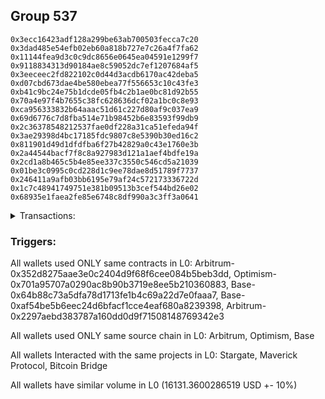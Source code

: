 ## Group 537

```0x90e3aac35f1999d0e9489ee822d728e0d1c75fc4
0x3ecc16423adf128a299be63ab700503fecca7c20
0x3dad485e54efb02eb60a818b727e7c26a4f7fa62
0x11144fea9d3c0c9dc8656e0645ea04591e1299f7
0x9118834313d90184ae8c59052dc7ef1207684af5
0x3eeceec2fd822102c0d44d3acdb6170ac42deba5
0xd07cbd673dae4be580ebea77f556653c10c43fe3
0xb41c9bc24e75b1dcde05fb4c2b1ae0bc81d92b55
0x70a4e97f4b7655c38fc628636dcf02a1bc0c8e93
0xca956333832b64aaac51d61c227d80af9c037ea9
0x69d6776c7d8fba514e71b98452b6e83593f99db9
0x2c36378548212537fae0df228a31ca51efeda94f
0x3ae29398d4bc17185fdc9807c8e5390b30ed16c2
0x811901d49d1dfdfba6f27b42829a0c43e1760e3b
0x2a44544bacf7f8c8a927983d121a1aef4bdfe19a
0x2cd1a8b465c5b4e85ee337c3550c546cd5a21039
0x01be3c0995c0cd228d1c9ee78dae8d51789f7737
0x246411a9afb03bb6195e79af24c572173336722d
0x1c7c48941749751e381b09513b3cef544bd26e02
0x68935e1faea2fe85e6748c8df990a3c3ff3a0641
```
<details>
<summary>Transactions:</summary>

Hashes: 

Wallet: 0x90e3aac35f1999d0e9489ee822d728e0d1c75fc4

       Hash: 0xefc65fb68f16b3940624c9c532a87900042fe8b9c2b86ff14058a2db94a981aa
         - source chain: Arbitrum
         - destination chain: Optimism
         - project: Stargate
         - contract: 0x352d8275aae3e0c2404d9f68f6cee084b5beb3dd
         - value USD: 2752.135793895
       Hash: 0xda3f686e8de1b91fdaa8303389d298fd484f0522711c3aa88dacfc6cf1f68acc
         - source chain: Arbitrum
         - destination chain: Optimism
         - project: Stargate
         - contract: 0x352d8275aae3e0c2404d9f68f6cee084b5beb3dd
         - value USD: 3.738017583
       Hash: 0x03d2cb69f9aabff8cd6c7f1c9e18ee06e186df2ccbddb4a7ec6bac9f397774b4
         - source chain: Optimism
         - destination chain: Arbitrum
         - project: Stargate
         - contract: 0x701a95707a0290ac8b90b3719e8ee5b210360883
         - value USD: 2750.484512754
       Hash: 0x19e1c3f6420fa142f1ff5be5508ba30009617c81f9f1c2c1ea18b086180bc5a5
         - source chain: Base
         - destination chain: zkSync Era Mainnet
         - project: Maverick Protocol
         - contract: 0x64b88c73a5dfa78d1713fe1b4c69a22d7e0faaa7
       Hash: 0xbf5ee97055dc4784deba99b6a5f6aae0f31a99adb5fcbb427bed72d89a6b3f54
         - source chain: Base
         - destination chain: Linea
         - project: Stargate
         - contract: 0xaf54be5b6eec24d6bfacf1cce4eaf680a8239398
         - value USD: 3.528465132
       Hash: 0x121d36d51ab222e5e443a24a364faecbdde94100c130052c516d7f79b1e00522
         - source chain: Arbitrum
         - destination chain: Base
         - project: Stargate
         - contract: 0x352d8275aae3e0c2404d9f68f6cee084b5beb3dd
         - value USD: 3351.328744532
       Hash: 0x3cad963b598acd06942bc05e4d0fcccfd86520aca3e2a228b00ac9e3a1571c99
         - source chain: Arbitrum
         - destination chain: Avalanche
         - project: Bitcoin Bridge
         - contract: 0x2297aebd383787a160dd0d9f71508148769342e3
         - value USD: 0.1995878289
       Hash: 0x3286ebf1931f5f458c64806e964078d844be5dd3e08ebe511364453c9b316889
         - source chain: Base
         - destination chain: Arbitrum
         - project: Stargate
         - contract: 0xaf54be5b6eec24d6bfacf1cce4eaf680a8239398
         - value USD: 3367.751632239
       Hash: 0x7051eb7bf3628f141e7d13907c0e66a5213693c48e679296d03062a13be3a245
         - source chain: Arbitrum
         - destination chain: Base
         - project: Stargate
         - contract: 0x352d8275aae3e0c2404d9f68f6cee084b5beb3dd
         - value USD: 1953.62919228
       Hash: 0xbe8ece58e8ddce2b58ae64b0fe3988c2fdf1e947ba52de79cbb61328cb55c712
         - source chain: Base
         - destination chain: Arbitrum
         - project: Stargate
         - contract: 0xaf54be5b6eec24d6bfacf1cce4eaf680a8239398
         - value USD: 1948.564082408
Wallet: 0x3ecc16423adf128a299be63ab700503fecca7c20

       Hash:0x222e795c451c8086bf4386002b967d699267923d88081a437c53ed48eb784b80
         - source chain: Arbitrum
         - destination chain: Optimism
         - project: Stargate
         - contract: 0x352d8275aae3e0c2404d9f68f6cee084b5beb3dd
         - value USD: 2757.814138953
       Hash:0xffd05fcbc254726d7799f05cb6deeb9cf413fb2706d42bdd9f1b2c8348a3be78
         - source chain: Arbitrum
         - destination chain: Optimism
         - project: Stargate
         - contract: 0x352d8275aae3e0c2404d9f68f6cee084b5beb3dd
         - value USD: 3.738012757
       Hash:0x741db8bdaace9ff8e222731ee15c4f808b1fc02c4ac01b1d018091ea316d8a46
         - source chain: Optimism
         - destination chain: Arbitrum
         - project: Stargate
         - contract: 0x701a95707a0290ac8b90b3719e8ee5b210360883
         - value USD: 2756.159451242
       Hash:0xedfe887f607a21bf5b9192cab441eeff9e9b846309cefcc652c0598da91885f1
         - source chain: Base
         - destination chain: zkSync Era Mainnet
         - project: Maverick Protocol
         - contract: 0x64b88c73a5dfa78d1713fe1b4c69a22d7e0faaa7
       Hash:0xe3ad508c34f9a0b5816dea0f0ce177facd2528797ff110f12be55a4f60a41a1d
         - source chain: Base
         - destination chain: Linea
         - project: Stargate
         - contract: 0xaf54be5b6eec24d6bfacf1cce4eaf680a8239398
         - value USD: 3.528465132
       Hash:0xb23b7426a445e52c81f48a73d539f32f90f81f1678438f734d34bcf88a67017a
         - source chain: Arbitrum
         - destination chain: Base
         - project: Stargate
         - contract: 0x352d8275aae3e0c2404d9f68f6cee084b5beb3dd
         - value USD: 3274.755964234
       Hash:0x8e9ae97fa7504bb1b895024572b933a066852b8309abafd6b16fc72cef819e3f
         - source chain: Arbitrum
         - destination chain: Avalanche
         - project: Bitcoin Bridge
         - contract: 0x2297aebd383787a160dd0d9f71508148769342e3
         - value USD: 0.1995878289
       Hash:0x11c57576f5b836de6862d2c927993c64e1b41e00d6d384c2a230a929a3e6341e
         - source chain: Base
         - destination chain: Arbitrum
         - project: Stargate
         - contract: 0xaf54be5b6eec24d6bfacf1cce4eaf680a8239398
         - value USD: 3287.712988773
       Hash:0x1269bb0cee02f493d12a2958dfb80907819d8d2fe0a53e7ad114e88239bbc581
         - source chain: Arbitrum
         - destination chain: Base
         - project: Stargate
         - contract: 0x352d8275aae3e0c2404d9f68f6cee084b5beb3dd
         - value USD: 1968.469796539
       Hash:0x3117cdfa4b60b5a2afee2b54b992c1d02339ef2da19bb36375679b0be3b0089f
         - source chain: Base
         - destination chain: Arbitrum
         - project: Stargate
         - contract: 0xaf54be5b6eec24d6bfacf1cce4eaf680a8239398
         - value USD: 1963.400878121
Wallet: 0x3dad485e54efb02eb60a818b727e7c26a4f7fa62

       Hash:0xe1c6146d6fa04ece6caf4292d41084c1122a183b833566c3b7d82c8c639035cb
         - source chain: Arbitrum
         - destination chain: Optimism
         - project: Stargate
         - contract: 0x352d8275aae3e0c2404d9f68f6cee084b5beb3dd
         - value USD: 2751.405684152
       Hash:0x737d6b76cbc88359c4fda5fc0d14bc10c64098803ab0723537816aa4c3f3285e
         - source chain: Arbitrum
         - destination chain: Optimism
         - project: Stargate
         - contract: 0x352d8275aae3e0c2404d9f68f6cee084b5beb3dd
         - value USD: 3.737879498
       Hash:0xce31fd80596ba3dc41b6ea837f103151dd7b4d31f79d8eb522566c11b28f39d0
         - source chain: Optimism
         - destination chain: Arbitrum
         - project: Stargate
         - contract: 0x701a95707a0290ac8b90b3719e8ee5b210360883
         - value USD: 2749.754842116
       Hash:0x44a7548222d399889ef5fd6cabdec1223a4a30e4865fa8eae15baa70b41156be
         - source chain: Base
         - destination chain: zkSync Era Mainnet
         - project: Maverick Protocol
         - contract: 0x64b88c73a5dfa78d1713fe1b4c69a22d7e0faaa7
       Hash:0xaea28acc17587e94f83adf0e70342b81641ffe832c261f2f6c253c513d695bab
         - source chain: Base
         - destination chain: Linea
         - project: Stargate
         - contract: 0xaf54be5b6eec24d6bfacf1cce4eaf680a8239398
         - value USD: 3.528465132
       Hash:0x1310e8a6d7a8c84405521ad4d1e636be3835f9b1925c642566eeeb9330cdf1c5
         - source chain: Arbitrum
         - destination chain: Base
         - project: Stargate
         - contract: 0x352d8275aae3e0c2404d9f68f6cee084b5beb3dd
         - value USD: 3294.379396204
       Hash:0x1d744f347a0dc75c1af1972d0ee9bd41488698c714cfb78cfc7bf939c31770fa
         - source chain: Arbitrum
         - destination chain: Avalanche
         - project: Bitcoin Bridge
         - contract: 0x2297aebd383787a160dd0d9f71508148769342e3
         - value USD: 0.1995878289
       Hash:0x7f4f5fee1258cb0cd147ffa89f9f50aa082f95e22ad7d45b9ad6ac1b6c27f90b
         - source chain: Base
         - destination chain: Arbitrum
         - project: Stargate
         - contract: 0xaf54be5b6eec24d6bfacf1cce4eaf680a8239398
         - value USD: 3307.406819288
       Hash:0xb1fbb01c4c0102381d9c54717fd21659247ba4349d10b77fa43b430917eb59c9
         - source chain: Arbitrum
         - destination chain: Base
         - project: Stargate
         - contract: 0x352d8275aae3e0c2404d9f68f6cee084b5beb3dd
         - value USD: 1966.763734328
       Hash:0x4f687f360ff30cde77bbccc1feaca6a0c45d1f312b3b8f639b30d3dc66334824
         - source chain: Base
         - destination chain: Arbitrum
         - project: Stargate
         - contract: 0xaf54be5b6eec24d6bfacf1cce4eaf680a8239398
         - value USD: 1962.864418239
Wallet: 0x11144fea9d3c0c9dc8656e0645ea04591e1299f7

       Hash:0x31ee1ce40838bb53eb9f0efb3971e3ff03c6d9051ff0b892358a137cad92f87d
         - source chain: Arbitrum
         - destination chain: Optimism
         - project: Stargate
         - contract: 0x352d8275aae3e0c2404d9f68f6cee084b5beb3dd
         - value USD: 2756.895154055
       Hash:0xdeb051c9db80dac077813cfdcab0018f4d97f76d49b9a167474bd1a2a1531f20
         - source chain: Arbitrum
         - destination chain: Optimism
         - project: Stargate
         - contract: 0x352d8275aae3e0c2404d9f68f6cee084b5beb3dd
         - value USD: 3.737879466
       Hash:0xf2b1b956cbb1a8884b918368611d79b22a8df78405008e066e16b79c955cad89
         - source chain: Optimism
         - destination chain: Arbitrum
         - project: Stargate
         - contract: 0x701a95707a0290ac8b90b3719e8ee5b210360883
         - value USD: 2755.241018734
       Hash:0xa85d6a9c878c089bc8ccf09b560e1fe5351d849b4a0cd1de74f4c5cfbe19e6ea
         - source chain: Base
         - destination chain: zkSync Era Mainnet
         - project: Maverick Protocol
         - contract: 0x64b88c73a5dfa78d1713fe1b4c69a22d7e0faaa7
       Hash:0x31a0bdb52e5b1bf60f4e4fb024cc9f1bb82f308f84ba3be6ae4f018e4f6a3c50
         - source chain: Base
         - destination chain: Linea
         - project: Stargate
         - contract: 0xaf54be5b6eec24d6bfacf1cce4eaf680a8239398
         - value USD: 3.528465132
       Hash:0x639a332f027dbfc17b1211f955094f5b617c98c16c1ca884f4e3d6e05475c230
         - source chain: Arbitrum
         - destination chain: Base
         - project: Stargate
         - contract: 0x352d8275aae3e0c2404d9f68f6cee084b5beb3dd
         - value USD: 3377.099048021
       Hash:0x9f23ba03913de67c3868086e5b532097ec4d66e2a9eb9e48ef5e89e1bbf6e6a6
         - source chain: Arbitrum
         - destination chain: Avalanche
         - project: Bitcoin Bridge
         - contract: 0x2297aebd383787a160dd0d9f71508148769342e3
         - value USD: 0.1995878289
       Hash:0xe10c325303cd8f982bb39bd63353747ccfb2569b03c32a5d5e8595384c919da8
         - source chain: Base
         - destination chain: Arbitrum
         - project: Stargate
         - contract: 0xaf54be5b6eec24d6bfacf1cce4eaf680a8239398
         - value USD: 3393.385147593
       Hash:0x25b6fb9ffae6dab9d1966a0578bfdcd9197becef69e6b5ea4321fc04757cda92
         - source chain: Arbitrum
         - destination chain: Base
         - project: Stargate
         - contract: 0x352d8275aae3e0c2404d9f68f6cee084b5beb3dd
         - value USD: 1935.511846806
       Hash:0x459182698fbadb4c134c494d6797b4104e28eb5e6cf4af6ad03340cddb7d98d0
         - source chain: Base
         - destination chain: Arbitrum
         - project: Stargate
         - contract: 0xaf54be5b6eec24d6bfacf1cce4eaf680a8239398
         - value USD: 1930.476838402
Wallet: 0x9118834313d90184ae8c59052dc7ef1207684af5

       Hash:0x2bc14e0e4a39f4e04b2c47a824703903a3dab369f0422abcdbe8f9d214c3a088
         - source chain: Arbitrum
         - destination chain: Optimism
         - project: Stargate
         - contract: 0x352d8275aae3e0c2404d9f68f6cee084b5beb3dd
         - value USD: 2756.895154055
       Hash:0xbbb7a0e5b9c8c51cff1ad552218964fac54755caa1357b150112a34a8375f2db
         - source chain: Arbitrum
         - destination chain: Optimism
         - project: Stargate
         - contract: 0x352d8275aae3e0c2404d9f68f6cee084b5beb3dd
         - value USD: 3.737773431
       Hash:0x84f5da537c64cb223ecad152992fb7de1743e653ca2ee5af54864a5b49b67f4e
         - source chain: Optimism
         - destination chain: Arbitrum
         - project: Stargate
         - contract: 0x701a95707a0290ac8b90b3719e8ee5b210360883
         - value USD: 2755.241018734
       Hash:0xd0bf94d6fcf2a530f7df22fcc9f4c85668ea4df2c8e4d9d07f192e58d4368d09
         - source chain: Base
         - destination chain: zkSync Era Mainnet
         - project: Maverick Protocol
         - contract: 0x64b88c73a5dfa78d1713fe1b4c69a22d7e0faaa7
       Hash:0xf7d26c3a8fed65acf89525d5c8819673a4006e11c09e755e03e4a3c0a08d8bdf
         - source chain: Base
         - destination chain: Linea
         - project: Stargate
         - contract: 0xaf54be5b6eec24d6bfacf1cce4eaf680a8239398
         - value USD: 3.528465132
       Hash:0xbb6eceee3a839d529dfa459ae1d83f186a231b201fa12b1e207b879389d3edd0
         - source chain: Arbitrum
         - destination chain: Base
         - project: Stargate
         - contract: 0x352d8275aae3e0c2404d9f68f6cee084b5beb3dd
         - value USD: 3281.030670199
       Hash:0xca6884b8392f4586a17138ae707222c7d6f6fd0cc5d7281aec60e5c46942d3f7
         - source chain: Arbitrum
         - destination chain: Avalanche
         - project: Bitcoin Bridge
         - contract: 0x2297aebd383787a160dd0d9f71508148769342e3
         - value USD: 0.1995878289
       Hash:0x309dff4b64e78f3bb0e2567fe0c4a36e27b4c49e3b846618cc44afb31710e54f
         - source chain: Base
         - destination chain: Arbitrum
         - project: Stargate
         - contract: 0xaf54be5b6eec24d6bfacf1cce4eaf680a8239398
         - value USD: 3294.142014175
       Hash:0xba8603f6b5baa08d406fa87a9e402ef62812cef0a26a42ad8ec37645240efe71
         - source chain: Arbitrum
         - destination chain: Base
         - project: Stargate
         - contract: 0x352d8275aae3e0c2404d9f68f6cee084b5beb3dd
         - value USD: 1938.470866385
       Hash:0x8c0c3aca51bd8ab66f640a6614dbdd0df3ff5ff9b6fb148e2cbcd023669dc5bd
         - source chain: Base
         - destination chain: Arbitrum
         - project: Stargate
         - contract: 0xaf54be5b6eec24d6bfacf1cce4eaf680a8239398
         - value USD: 1933.496170306
Wallet: 0x3eeceec2fd822102c0d44d3acdb6170ac42deba5

       Hash:0xf6d0bdc23f8fe8888415fec771e2567fbc15ed65be0f8b9fce96b518e45216cc
         - source chain: Arbitrum
         - destination chain: Optimism
         - project: Stargate
         - contract: 0x352d8275aae3e0c2404d9f68f6cee084b5beb3dd
         - value USD: 2767.763146751
       Hash:0xd393a2c4dc48a5a036ca673abbc8d9504a5881174c9953ca0e854b2427e42317
         - source chain: Arbitrum
         - destination chain: Optimism
         - project: Stargate
         - contract: 0x352d8275aae3e0c2404d9f68f6cee084b5beb3dd
         - value USD: 3.734503167
       Hash:0xb4e630e05a9934ca15e39e2e3314326f5ef2bbd368bd5c4d56ee0ad99d3600b9
         - source chain: Optimism
         - destination chain: Arbitrum
         - project: Stargate
         - contract: 0x701a95707a0290ac8b90b3719e8ee5b210360883
         - value USD: 2766.102489021
       Hash:0x4a5357a8e10b643f40b92dbc578517de1054934ecc422e8174842d131e9e46aa
         - source chain: Base
         - destination chain: zkSync Era Mainnet
         - project: Maverick Protocol
         - contract: 0x64b88c73a5dfa78d1713fe1b4c69a22d7e0faaa7
       Hash:0x6a82fb127853ebd212999c3bba863890392f631a3b2c9df78cc05f56a61dd40c
         - source chain: Base
         - destination chain: Linea
         - project: Stargate
         - contract: 0xaf54be5b6eec24d6bfacf1cce4eaf680a8239398
         - value USD: 3.528465132
       Hash:0x881aa088bf8d5a5ac5828e0a65ec63e1524f4d617335ee6271e44af643d0e541
         - source chain: Arbitrum
         - destination chain: Base
         - project: Stargate
         - contract: 0x352d8275aae3e0c2404d9f68f6cee084b5beb3dd
         - value USD: 3271.505760018
       Hash:0x1a71c1c1c98b85163dac376b67c1346c161055b488da210c3ae41f0d42961315
         - source chain: Arbitrum
         - destination chain: Avalanche
         - project: Bitcoin Bridge
         - contract: 0x2297aebd383787a160dd0d9f71508148769342e3
         - value USD: 0.1998863829
       Hash:0xc9259ff53f7eb557884fcff5cf21a23c96d7ea2701e0e4970eb387a1e334328c
         - source chain: Base
         - destination chain: Arbitrum
         - project: Stargate
         - contract: 0xaf54be5b6eec24d6bfacf1cce4eaf680a8239398
         - value USD: 3283.097959301
       Hash:0xdaa1883b35a95a989a368b7524dd895e4e530e9825857e6389a58f8c8de3b6e9
         - source chain: Arbitrum
         - destination chain: Base
         - project: Stargate
         - contract: 0x352d8275aae3e0c2404d9f68f6cee084b5beb3dd
         - value USD: 1994.526965222
       Hash:0x0b1840147255fa4fe52009607ec4f18253e3c64588415e46c5efcfaf7d277cdc
         - source chain: Arbitrum
         - destination chain: Linea
         - project: Stargate
         - contract: 0x352d8275aae3e0c2404d9f68f6cee084b5beb3dd
         - value USD: 3.511775686
       Hash:0xc77c0f7f032c056f9309db9827636bcefbc4d4a63af7fae7e85cd92d928cbe44
         - source chain: Base
         - destination chain: Arbitrum
         - project: Stargate
         - contract: 0xaf54be5b6eec24d6bfacf1cce4eaf680a8239398
         - value USD: 1990.051908293
Wallet: 0xd07cbd673dae4be580ebea77f556653c10c43fe3

       Hash:0xfb6e159d41b77c5922080a6e7d5ba79d8f1170f5f4794a03e117416917aabc36
         - source chain: Arbitrum
         - destination chain: Optimism
         - project: Stargate
         - contract: 0x352d8275aae3e0c2404d9f68f6cee084b5beb3dd
         - value USD: 2761.331573792
       Hash:0x7902fa0ba2c35a9c2090eee836b47ef46b1a986286df06e24b4db8694ee83f13
         - source chain: Arbitrum
         - destination chain: Optimism
         - project: Stargate
         - contract: 0x352d8275aae3e0c2404d9f68f6cee084b5beb3dd
         - value USD: 3.734431197
       Hash:0xc1b20acca67f25b5f7f23be5254e7307dbfc779635e0df3a2ff621eb5c3d770f
         - source chain: Optimism
         - destination chain: Arbitrum
         - project: Stargate
         - contract: 0x701a95707a0290ac8b90b3719e8ee5b210360883
         - value USD: 2759.674775772
       Hash:0xb156182a0233d311f6e69892ee129a0b539de9dbc3994c0218bd731418550c5a
         - source chain: Base
         - destination chain: zkSync Era Mainnet
         - project: Maverick Protocol
         - contract: 0x64b88c73a5dfa78d1713fe1b4c69a22d7e0faaa7
       Hash:0x8fed677ea362161cf8ee00c4e929ca23d5cd5a9e1d9a9cd012064942da4fa1d4
         - source chain: Base
         - destination chain: Linea
         - project: Stargate
         - contract: 0xaf54be5b6eec24d6bfacf1cce4eaf680a8239398
         - value USD: 3.528465132
       Hash:0x91ba8693c4ed7425111d31e5461aa84344ef883020b5c2ea49d656589bedae50
         - source chain: Arbitrum
         - destination chain: Base
         - project: Stargate
         - contract: 0x352d8275aae3e0c2404d9f68f6cee084b5beb3dd
         - value USD: 3285.610558415
       Hash:0xe4a93baf241b2d6bfea248f44ef72932a920e362fed30e94c6288541179b6b93
         - source chain: Arbitrum
         - destination chain: Avalanche
         - project: Bitcoin Bridge
         - contract: 0x2297aebd383787a160dd0d9f71508148769342e3
         - value USD: 0.1998863829
       Hash:0xa106de2cd199ba13f0a099cf22669e65e25012cf9d36896279d147f7c6ee63b1
         - source chain: Base
         - destination chain: Arbitrum
         - project: Stargate
         - contract: 0xaf54be5b6eec24d6bfacf1cce4eaf680a8239398
         - value USD: 3297.096801803
       Hash:0xf08d8652e5b65c5c098bcdf8c2303e2302b416f592ba1e4c6e6ba451ae378785
         - source chain: Arbitrum
         - destination chain: Base
         - project: Stargate
         - contract: 0x352d8275aae3e0c2404d9f68f6cee084b5beb3dd
         - value USD: 1994.159279677
       Hash:0xe231ec70f351f0d46e5b473d4c9cd626ba8e13de2e574c73f4dd878004d4e5d3
         - source chain: Arbitrum
         - destination chain: Linea
         - project: Stargate
         - contract: 0x352d8275aae3e0c2404d9f68f6cee084b5beb3dd
         - value USD: 3.511775686
       Hash:0x381ee911094b87f91f12889dd9b072d77e1eb048627172bc96d785492ed45012
         - source chain: Base
         - destination chain: Arbitrum
         - project: Stargate
         - contract: 0xaf54be5b6eec24d6bfacf1cce4eaf680a8239398
         - value USD: 1989.667221894
Wallet: 0xb41c9bc24e75b1dcde05fb4c2b1ae0bc81d92b55

       Hash:0xaa1f9223c40f2c1ba0dd0bd5fa938a92b12da94d8c35915b7f4054a800766aaa
         - source chain: Arbitrum
         - destination chain: Optimism
         - project: Stargate
         - contract: 0x352d8275aae3e0c2404d9f68f6cee084b5beb3dd
         - value USD: 2766.840847515
       Hash:0x3570d9b03d3b3c77a76927da55f8c028de8ecfc914c0af6113cd9910a93202ea
         - source chain: Arbitrum
         - destination chain: Optimism
         - project: Stargate
         - contract: 0x352d8275aae3e0c2404d9f68f6cee084b5beb3dd
         - value USD: 3.734431165
       Hash:0x8fec3b4ccf915f753cc3f2d16ddc778f8a2ff90c5c6db1cfd42f1dffa72c76ca
         - source chain: Optimism
         - destination chain: Arbitrum
         - project: Stargate
         - contract: 0x701a95707a0290ac8b90b3719e8ee5b210360883
         - value USD: 2765.180743178
       Hash:0xb92bb78fdc37973b432d6a21c11c941b7ee48fec54c3672405b9caf22451c448
         - source chain: Base
         - destination chain: zkSync Era Mainnet
         - project: Maverick Protocol
         - contract: 0x64b88c73a5dfa78d1713fe1b4c69a22d7e0faaa7
       Hash:0x2d871a826030f87e722374183cddb2fe149c63b2eb3fc565103ea342d2cca23d
         - source chain: Base
         - destination chain: Linea
         - project: Stargate
         - contract: 0xaf54be5b6eec24d6bfacf1cce4eaf680a8239398
         - value USD: 3.528465132
       Hash:0x6b014635a89ef7a9f3f66710acc8664d3b8385466f427fd02e4bf4b5dde1594d
         - source chain: Arbitrum
         - destination chain: Base
         - project: Stargate
         - contract: 0x352d8275aae3e0c2404d9f68f6cee084b5beb3dd
         - value USD: 3369.098791235
       Hash:0x364cda4be8690319bbeef318a65e8edc50921c6c463d83df3fb2f953e2fa7fd2
         - source chain: Arbitrum
         - destination chain: Avalanche
         - project: Bitcoin Bridge
         - contract: 0x2297aebd383787a160dd0d9f71508148769342e3
         - value USD: 0.1998863829
       Hash:0x9cc3e26ff17be6f7216f0227856bf60f3de9e596989a3ab68e75bba6ebeac159
         - source chain: Base
         - destination chain: Arbitrum
         - project: Stargate
         - contract: 0xaf54be5b6eec24d6bfacf1cce4eaf680a8239398
         - value USD: 3380.440900709
       Hash:0x3ecd5f95edbbb6604de99a65210b9901a59f3f95fb68415f37562ef6504e074c
         - source chain: Arbitrum
         - destination chain: Base
         - project: Stargate
         - contract: 0x352d8275aae3e0c2404d9f68f6cee084b5beb3dd
         - value USD: 1962.180041246
       Hash:0x0d164563480d0bc3165631a38618ffe078f6e35cf097fcc7dcd7c78799d11aad
         - source chain: Arbitrum
         - destination chain: Linea
         - project: Stargate
         - contract: 0x352d8275aae3e0c2404d9f68f6cee084b5beb3dd
         - value USD: 3.511775686
       Hash:0x18a7879b6e5469abdaf5f5394bdff7680a086b0ab897964a2c585a940be2d0d8
         - source chain: Base
         - destination chain: Arbitrum
         - project: Stargate
         - contract: 0xaf54be5b6eec24d6bfacf1cce4eaf680a8239398
         - value USD: 1957.829656818
Wallet: 0x70a4e97f4b7655c38fc628636dcf02a1bc0c8e93

       Hash:0xa281ae8c695bf47f01cee5847fb9308dd809b06537d25664286a4872930d73aa
         - source chain: Arbitrum
         - destination chain: Optimism
         - project: Stargate
         - contract: 0x352d8275aae3e0c2404d9f68f6cee084b5beb3dd
         - value USD: 2766.840847515
       Hash:0xa8c8d60a6982d1a224b2c203a7e189d6dea2d52f6053f4704e110a9058ac1d9f
         - source chain: Arbitrum
         - destination chain: Optimism
         - project: Stargate
         - contract: 0x352d8275aae3e0c2404d9f68f6cee084b5beb3dd
         - value USD: 3.736074845
       Hash:0xbaa445609331707a1e4a090b24ef7bf8dcee29d740f02857dba9b3fcdcc79137
         - source chain: Optimism
         - destination chain: Arbitrum
         - project: Stargate
         - contract: 0x701a95707a0290ac8b90b3719e8ee5b210360883
         - value USD: 2765.180743178
       Hash:0xb63c6f0a254802d04e6f1f23df42143312e132f95ab6fcfc03da66e6428cf322
         - source chain: Base
         - destination chain: zkSync Era Mainnet
         - project: Maverick Protocol
         - contract: 0x64b88c73a5dfa78d1713fe1b4c69a22d7e0faaa7
       Hash:0xae5ca02b2af60df3b83c54bc9759718448aa6298a030d5ab9198673280ca3903
         - source chain: Base
         - destination chain: Linea
         - project: Stargate
         - contract: 0xaf54be5b6eec24d6bfacf1cce4eaf680a8239398
         - value USD: 3.528465132
       Hash:0xdecab5a5e4f8124e6e47c8d6e10a5f21da7ba34683cefe093873ed529dd47149
         - source chain: Arbitrum
         - destination chain: Base
         - project: Stargate
         - contract: 0x352d8275aae3e0c2404d9f68f6cee084b5beb3dd
         - value USD: 3272.863756035
       Hash:0xfe5efd2628091c52c7913398bcca60ca1b62db59c498c2380e324812956ccf50
         - source chain: Arbitrum
         - destination chain: Avalanche
         - project: Bitcoin Bridge
         - contract: 0x2297aebd383787a160dd0d9f71508148769342e3
         - value USD: 0.1998863829
       Hash:0xe17b3cb8a494ead864765c7506d987d45e222ea98038c7c307acc30e99ef6e5c
         - source chain: Base
         - destination chain: Arbitrum
         - project: Stargate
         - contract: 0xaf54be5b6eec24d6bfacf1cce4eaf680a8239398
         - value USD: 3290.409590811
       Hash:0xb901aedd3246fb75ba439a6a1ee336e7fa1774bb16d90c54658cd3c3f144cdda
         - source chain: Arbitrum
         - destination chain: Base
         - project: Stargate
         - contract: 0x352d8275aae3e0c2404d9f68f6cee084b5beb3dd
         - value USD: 1965.061703705
       Hash:0x104bb51b3c109a64d6b06d10925d4042432c3b5cb52b1bd806a079cfb515804d
         - source chain: Arbitrum
         - destination chain: Linea
         - project: Stargate
         - contract: 0x352d8275aae3e0c2404d9f68f6cee084b5beb3dd
         - value USD: 3.511775686
       Hash:0xa3f514e3012423fe47429de967cb6a2858b4c055cd9b289f65a4e083f53150de
         - source chain: Base
         - destination chain: Arbitrum
         - project: Stargate
         - contract: 0xaf54be5b6eec24d6bfacf1cce4eaf680a8239398
         - value USD: 1960.670192408
Wallet: 0xca956333832b64aaac51d61c227d80af9c037ea9

       Hash:0x7c61c19dade262c7677dda6a410c4f47a29f10e60391955d51b866a0bca82842
         - source chain: Arbitrum
         - destination chain: Optimism
         - project: Stargate
         - contract: 0x352d8275aae3e0c2404d9f68f6cee084b5beb3dd
         - value USD: 2758.750835407
       Hash:0xa36bee1326fc2d6ae999892febb8a44be9f3cf050cce4ffc291213174a309ce4
         - source chain: Arbitrum
         - destination chain: Optimism
         - project: Stargate
         - contract: 0x352d8275aae3e0c2404d9f68f6cee084b5beb3dd
         - value USD: 3.735774572
       Hash:0x5e7d7e25e34cc007a21509168b16315bd962ea26c6a178d4b3b60f854b9b107b
         - source chain: Optimism
         - destination chain: Arbitrum
         - project: Stargate
         - contract: 0x701a95707a0290ac8b90b3719e8ee5b210360883
         - value USD: 2757.095585282
       Hash:0x44e358bdd6d8da01467c09854040168178b99b7323d0b41828b93a3350b5d1a7
         - source chain: Base
         - destination chain: zkSync Era Mainnet
         - project: Maverick Protocol
         - contract: 0x64b88c73a5dfa78d1713fe1b4c69a22d7e0faaa7
       Hash:0x9fffff7405f51f530a059c5d06394a7b52e0ba189b148ccf299b00ddf769cf7b
         - source chain: Base
         - destination chain: Ethereum
         - project: Stargate
         - contract: 0xaf54be5b6eec24d6bfacf1cce4eaf680a8239398
         - value USD: 3.518930503
       Hash:0x9e9ad2cc7f2a3417b970cc33bd95f6fd39494069870c7c97efdc4b84b54a2ea2
         - source chain: Arbitrum
         - destination chain: Base
         - project: Stargate
         - contract: 0x352d8275aae3e0c2404d9f68f6cee084b5beb3dd
         - value USD: 3343.255553874
       Hash:0xb4da737387174379202190c069448abbb86485fead05d35a5fd2c18af78a8e56
         - source chain: Arbitrum
         - destination chain: Avalanche
         - project: Bitcoin Bridge
         - contract: 0x2297aebd383787a160dd0d9f71508148769342e3
         - value USD: 0.2010050832
       Hash:0x9c2d1f8cd8593823cda0c59c39e2af7e6849d4d3c0b9a92cc86c26c446f49bf4
         - source chain: Base
         - destination chain: Arbitrum
         - project: Stargate
         - contract: 0xaf54be5b6eec24d6bfacf1cce4eaf680a8239398
         - value USD: 3358.28051434
       Hash:0x07c99ad28fd75806598a852ed3afd2251b580d9ae1fb2fbb9d11f019fcb93cc5
         - source chain: Arbitrum
         - destination chain: Base
         - project: Stargate
         - contract: 0x352d8275aae3e0c2404d9f68f6cee084b5beb3dd
         - value USD: 1972.009337984
       Hash:0x0e5ab5c3166a1a8132f3d870917a4d248c464bdf7408b986a9c754752c3b55f5
         - source chain: Arbitrum
         - destination chain: Linea
         - project: Stargate
         - contract: 0x352d8275aae3e0c2404d9f68f6cee084b5beb3dd
         - value USD: 3.511775686
       Hash:0x4af6c97e89050e18354857521ee8f231999a6bec4e2655ddb8d4511c7b69951a
         - source chain: Base
         - destination chain: Arbitrum
         - project: Stargate
         - contract: 0xaf54be5b6eec24d6bfacf1cce4eaf680a8239398
         - value USD: 1967.426769231
Wallet: 0x69d6776c7d8fba514e71b98452b6e83593f99db9

       Hash:0x01002b787c02d285ebc612fe129ef382df5bbff35d7bb40fa6239663e4846295
         - source chain: Arbitrum
         - destination chain: Optimism
         - project: Stargate
         - contract: 0x352d8275aae3e0c2404d9f68f6cee084b5beb3dd
         - value USD: 2764.4428288
       Hash:0x950365f8a3d319bd6c50f6eadec3f70a205b0bab7440084ff565fbbf8894be5c
         - source chain: Arbitrum
         - destination chain: Optimism
         - project: Stargate
         - contract: 0x352d8275aae3e0c2404d9f68f6cee084b5beb3dd
         - value USD: 3.735766849
       Hash:0x13332519411e2048978275d8d59c632f5e8d59d9690b58a9e639617f40a9939d
         - source chain: Optimism
         - destination chain: Arbitrum
         - project: Stargate
         - contract: 0x701a95707a0290ac8b90b3719e8ee5b210360883
         - value USD: 2762.784164084
       Hash:0x9559e01d116776fc4d3beedad89873b19287d984111df03c79540dd467c1139f
         - source chain: Base
         - destination chain: zkSync Era Mainnet
         - project: Maverick Protocol
         - contract: 0x64b88c73a5dfa78d1713fe1b4c69a22d7e0faaa7
       Hash:0xf6778eac327e2a69e6cb494fcfb92f66a5ec47f0843d384962ad10db55014596
         - source chain: Base
         - destination chain: Linea
         - project: Stargate
         - contract: 0xaf54be5b6eec24d6bfacf1cce4eaf680a8239398
         - value USD: 3.528465132
       Hash:0x6f05a5d29e79797019a1aba8fb00d5fed92fa14169e9cd9a425ed4db2f3b5d76
         - source chain: Arbitrum
         - destination chain: Base
         - project: Stargate
         - contract: 0x352d8275aae3e0c2404d9f68f6cee084b5beb3dd
         - value USD: 3272.477307202
       Hash:0xd2a98f0390da7a1a8db72781e4b9638c15b4caabf76d7abab47b261262e72ed0
         - source chain: Arbitrum
         - destination chain: Avalanche
         - project: Bitcoin Bridge
         - contract: 0x2297aebd383787a160dd0d9f71508148769342e3
         - value USD: 0.2010050832
       Hash:0x3ded438c7f8e5ed55b6da842b5bde7537029d8318be2cb3829cde183de88988e
         - source chain: Base
         - destination chain: Arbitrum
         - project: Stargate
         - contract: 0xaf54be5b6eec24d6bfacf1cce4eaf680a8239398
         - value USD: 3291.452133982
       Hash:0x49e973776bf854a1cd4393a18ec29ae975c0860f8bb49aae5c17bb41ee64306e
         - source chain: Arbitrum
         - destination chain: Base
         - project: Stargate
         - contract: 0x352d8275aae3e0c2404d9f68f6cee084b5beb3dd
         - value USD: 1985.935499393
       Hash:0x07bb77c2d387b2a0e486a00f1a76ae923f17bad5c91f76223b475c632162e5ee
         - source chain: Arbitrum
         - destination chain: Linea
         - project: Stargate
         - contract: 0x352d8275aae3e0c2404d9f68f6cee084b5beb3dd
         - value USD: 3.511775686
       Hash:0x977a9085b6d85c19e97ae08a10d4246c52e6de59d96af353c9f52930b1e4b6cd
         - source chain: Base
         - destination chain: Arbitrum
         - project: Stargate
         - contract: 0xaf54be5b6eec24d6bfacf1cce4eaf680a8239398
         - value USD: 1981.28553733
Wallet: 0x2c36378548212537fae0df228a31ca51efeda94f

       Hash:0x046c1715080137b078121aa8b84041a7df11255af5c16aa52c485831728f57e1
         - source chain: Arbitrum
         - destination chain: Optimism
         - project: Stargate
         - contract: 0x352d8275aae3e0c2404d9f68f6cee084b5beb3dd
         - value USD: 2758.018971251
       Hash:0xc09616ba22b088ba073e32a45960e74fd615714a87a0f6632480e8cce0433062
         - source chain: Arbitrum
         - destination chain: Optimism
         - project: Stargate
         - contract: 0x352d8275aae3e0c2404d9f68f6cee084b5beb3dd
         - value USD: 3.735647838
       Hash:0x699fef37ee3474b39649bd479ac2c73b1ebabb4bda334d4685cbb5efd16c1e9f
         - source chain: Optimism
         - destination chain: Arbitrum
         - project: Stargate
         - contract: 0x701a95707a0290ac8b90b3719e8ee5b210360883
         - value USD: 2756.36416023
       Hash:0x5f76f9aafefbf99774fdfffcca38645f0562d88c4dee4b389895d27a6b4720d3
         - source chain: Base
         - destination chain: zkSync Era Mainnet
         - project: Maverick Protocol
         - contract: 0x64b88c73a5dfa78d1713fe1b4c69a22d7e0faaa7
       Hash:0xeb19084b1f1c7d655bec660de9992b362671a38281385d676022c10de71b77c6
         - source chain: Base
         - destination chain: Linea
         - project: Stargate
         - contract: 0xaf54be5b6eec24d6bfacf1cce4eaf680a8239398
         - value USD: 3.528465132
       Hash:0x9a43a738df9457efb2191533c052c9b06ba2b314c7ee36b692ee7545c372c8bd
         - source chain: Arbitrum
         - destination chain: Base
         - project: Stargate
         - contract: 0x352d8275aae3e0c2404d9f68f6cee084b5beb3dd
         - value USD: 3286.033268008
       Hash:0x6f6ab8d555fa46c76c85a19d56bf0b810a7b2260d4322938b690acc46909ae15
         - source chain: Arbitrum
         - destination chain: Avalanche
         - project: Bitcoin Bridge
         - contract: 0x2297aebd383787a160dd0d9f71508148769342e3
         - value USD: 0.2010050832
       Hash:0xd66d063275bfd0d0285ea36d4b95fa3fd1106d11fcca58f4fa594a2c59db2c77
         - source chain: Base
         - destination chain: Arbitrum
         - project: Stargate
         - contract: 0xaf54be5b6eec24d6bfacf1cce4eaf680a8239398
         - value USD: 3301.260555129
       Hash:0x82547e92edf53a830d7461ef26df37d494a785caed99a74dd4d7b161dcf6dda4
         - source chain: Arbitrum
         - destination chain: Base
         - project: Stargate
         - contract: 0x352d8275aae3e0c2404d9f68f6cee084b5beb3dd
         - value USD: 1985.513591371
       Hash:0x63e808ff3c49605daf0e1e638f0d79c9bb0b3ba27f17278be4d0dfed89f625a4
         - source chain: Arbitrum
         - destination chain: Linea
         - project: Stargate
         - contract: 0x352d8275aae3e0c2404d9f68f6cee084b5beb3dd
         - value USD: 3.511775686
       Hash:0xa9e5b6b14d83085b978f1e8092b67a7b841d99424df02b84e1307189985aa656
         - source chain: Base
         - destination chain: Arbitrum
         - project: Stargate
         - contract: 0xaf54be5b6eec24d6bfacf1cce4eaf680a8239398
         - value USD: 1980.846945156
Wallet: 0x3ae29398d4bc17185fdc9807c8e5390b30ed16c2

       Hash:0x3dbc70a10d8ebf87a75b74df4693f3eb82a0cf019470b13446bf80a2c1f55341
         - source chain: Arbitrum
         - destination chain: Optimism
         - project: Stargate
         - contract: 0x352d8275aae3e0c2404d9f68f6cee084b5beb3dd
         - value USD: 2763.521635347
       Hash:0x976bcd90b63d818a6d52cd72ada95c9c1709f7d1b473313d5775aabf37c6dce4
         - source chain: Arbitrum
         - destination chain: Optimism
         - project: Stargate
         - contract: 0x352d8275aae3e0c2404d9f68f6cee084b5beb3dd
         - value USD: 3.735640801
       Hash:0xc0a4ef63420c607531068f951abb4c921f701ff11a86fe3a8bd28cebd82e24c6
         - source chain: Optimism
         - destination chain: Arbitrum
         - project: Stargate
         - contract: 0x701a95707a0290ac8b90b3719e8ee5b210360883
         - value USD: 2761.863524023
       Hash:0x646eeb7c061076f48085090e09a3a47bfa06b1828bc46dffaa5898fde3a53726
         - source chain: Base
         - destination chain: zkSync Era Mainnet
         - project: Maverick Protocol
         - contract: 0x64b88c73a5dfa78d1713fe1b4c69a22d7e0faaa7
       Hash:0x88a57ff5113b41026de748c931aac8188b32b7683ce4d31ab229e4718c5a41b4
         - source chain: Base
         - destination chain: Linea
         - project: Stargate
         - contract: 0xaf54be5b6eec24d6bfacf1cce4eaf680a8239398
         - value USD: 3.528465132
       Hash:0xcd0cc69221e3594e5bbd5979348ff70a757094a3347d979285bbf76d1b8e483d
         - source chain: Arbitrum
         - destination chain: Base
         - project: Stargate
         - contract: 0x352d8275aae3e0c2404d9f68f6cee084b5beb3dd
         - value USD: 3369.200040127
       Hash:0xec6482f88d50e0c77fdd580e372a39b05afd88c5bf149ca98de7af37576042bd
         - source chain: Arbitrum
         - destination chain: Avalanche
         - project: Bitcoin Bridge
         - contract: 0x2297aebd383787a160dd0d9f71508148769342e3
         - value USD: 0.2010050832
       Hash:0xc1efc4fd8072ee772bf4ac8f5c228289de9878084f24fd2f8e488efca1cd34fa
         - source chain: Base
         - destination chain: Arbitrum
         - project: Stargate
         - contract: 0xaf54be5b6eec24d6bfacf1cce4eaf680a8239398
         - value USD: 3384.326438126
       Hash:0xf5d0da5b6c007279a4be724128966136b7ea193aa59c3e1fabc3d2e5faf4d39a
         - source chain: Arbitrum
         - destination chain: Base
         - project: Stargate
         - contract: 0x352d8275aae3e0c2404d9f68f6cee084b5beb3dd
         - value USD: 1953.810538807
       Hash:0x004cd6b55d9cecdca48c34a4711f6b81765020ec519e5fd8d73056f9f6a4e17d
         - source chain: Arbitrum
         - destination chain: Linea
         - project: Stargate
         - contract: 0x352d8275aae3e0c2404d9f68f6cee084b5beb3dd
         - value USD: 3.511775686
       Hash:0xb5aa6215b488a2d14310d0fc16833e2f1005e0b314c2fc04bfb79f4a110cbfe7
         - source chain: Base
         - destination chain: Arbitrum
         - project: Stargate
         - contract: 0xaf54be5b6eec24d6bfacf1cce4eaf680a8239398
         - value USD: 1949.201157744
Wallet: 0x811901d49d1dfdfba6f27b42829a0c43e1760e3b

       Hash:0xee2b9100a76da22d36f027050e1f596b35453aa9c84934364a15fde704835f6c
         - source chain: Arbitrum
         - destination chain: Optimism
         - project: Stargate
         - contract: 0x352d8275aae3e0c2404d9f68f6cee084b5beb3dd
         - value USD: 2763.521635347
       Hash:0x3f353213a01f5b3a26ccf96873c3c7bd9ee9894b012914445ba094cb74e12503
         - source chain: Arbitrum
         - destination chain: Optimism
         - project: Stargate
         - contract: 0x352d8275aae3e0c2404d9f68f6cee084b5beb3dd
         - value USD: 3.735557376
       Hash:0x5ce425e5881baa8ad60f615f26c959b274f1265d9fe8c0d49378d39b575948a1
         - source chain: Optimism
         - destination chain: Arbitrum
         - project: Stargate
         - contract: 0x701a95707a0290ac8b90b3719e8ee5b210360883
         - value USD: 2761.863524023
       Hash:0xb203aa4e6356c8c18b45a181ebda2e3648371dab4652848422dbb792cb27f834
         - source chain: Base
         - destination chain: zkSync Era Mainnet
         - project: Maverick Protocol
         - contract: 0x64b88c73a5dfa78d1713fe1b4c69a22d7e0faaa7
       Hash:0x183a6cd84be61e825b7ce7853eed5f9e97ebfc046ed86232853d05b315736507
         - source chain: Base
         - destination chain: Linea
         - project: Stargate
         - contract: 0xaf54be5b6eec24d6bfacf1cce4eaf680a8239398
         - value USD: 3.528465132
       Hash:0xa5f5f69c892d04e4eb84ad7bf596ddb578581f9e964d6704cf9a3cf9d63e8785
         - source chain: Arbitrum
         - destination chain: Base
         - project: Stargate
         - contract: 0x352d8275aae3e0c2404d9f68f6cee084b5beb3dd
         - value USD: 3279.667381693
       Hash:0xb62f93ffd998fda78d50a9f5a96ad7408f8e48060266424c58341c3761766018
         - source chain: Arbitrum
         - destination chain: Avalanche
         - project: Bitcoin Bridge
         - contract: 0x2297aebd383787a160dd0d9f71508148769342e3
         - value USD: 0.2010050832
       Hash:0x57ecca90b901bf578b4121843674865cc287dc75782ef9b49451df755ee28cfc
         - source chain: Base
         - destination chain: Arbitrum
         - project: Stargate
         - contract: 0xaf54be5b6eec24d6bfacf1cce4eaf680a8239398
         - value USD: 3288.862024773
       Hash:0xe32118fe1687fa1eedd228fd78d5680089e5dd0c61a0fdffaa96c95333e5e0de
         - source chain: Arbitrum
         - destination chain: Base
         - project: Stargate
         - contract: 0x352d8275aae3e0c2404d9f68f6cee084b5beb3dd
         - value USD: 1956.679022608
       Hash:0xc4ba7e3eb70dd728f75067333a8cb85a7e8efcbb91e9859916ef15d4f6f58412
         - source chain: Arbitrum
         - destination chain: Linea
         - project: Stargate
         - contract: 0x352d8275aae3e0c2404d9f68f6cee084b5beb3dd
         - value USD: 3.511775686
       Hash:0xb718471a5bdfedc1c812039edeec3d21b447fdee1a4279910aba8faea89af6cc
         - source chain: Base
         - destination chain: Arbitrum
         - project: Stargate
         - contract: 0xaf54be5b6eec24d6bfacf1cce4eaf680a8239398
         - value USD: 1952.114851314
Wallet: 0x2a44544bacf7f8c8a927983d121a1aef4bdfe19a

       Hash:0x6ef83685c7ba234064536e44e1f13ac5034053e415f15150c26332b8f2a0db37
         - source chain: Arbitrum
         - destination chain: Optimism
         - project: Stargate
         - contract: 0x352d8275aae3e0c2404d9f68f6cee084b5beb3dd
         - value USD: 2761.126494873
       Hash:0xbb7e46b4c0d959429a9cfe17ae8f46ab422a92a7867b939bd35c3a99d2094477
         - source chain: Arbitrum
         - destination chain: Optimism
         - project: Stargate
         - contract: 0x352d8275aae3e0c2404d9f68f6cee084b5beb3dd
         - value USD: 3.737003731
       Hash:0xc11c4527e202436d88030695e8b8de7e547e198f59b9163e00ee96c6f59c6a53
         - source chain: Optimism
         - destination chain: Arbitrum
         - project: Stargate
         - contract: 0x701a95707a0290ac8b90b3719e8ee5b210360883
         - value USD: 2759.469819161
       Hash:0x59b609387d2621582bfaa91de1c475196904466ef6eae690765978a6f4e3cd41
         - source chain: Base
         - destination chain: zkSync Era Mainnet
         - project: Maverick Protocol
         - contract: 0x64b88c73a5dfa78d1713fe1b4c69a22d7e0faaa7
       Hash:0xc1612739a0ac80ed2aecaa354e7470ae99210b63accb5928a4f29235c65b8db1
         - source chain: Base
         - destination chain: Linea
         - project: Stargate
         - contract: 0xaf54be5b6eec24d6bfacf1cce4eaf680a8239398
         - value USD: 3.528465132
       Hash:0x0c984f0630899db311d21a1a372f2b293cb053057918055679c660a8ba832545
         - source chain: Arbitrum
         - destination chain: Base
         - project: Stargate
         - contract: 0x352d8275aae3e0c2404d9f68f6cee084b5beb3dd
         - value USD: 3280.284309045
       Hash:0xfa7209ed6c5c5552c9778715c43abe1764da9be5ade78e5fa806b3191c6c2caf
         - source chain: Arbitrum
         - destination chain: Avalanche
         - project: Bitcoin Bridge
         - contract: 0x2297aebd383787a160dd0d9f71508148769342e3
         - value USD: 0.2003357796
       Hash:0xc7283066a77c8c380c98f8a0671eafafddee58a9c14c2e7bdac51e5682c39359
         - source chain: Base
         - destination chain: Arbitrum
         - project: Stargate
         - contract: 0xaf54be5b6eec24d6bfacf1cce4eaf680a8239398
         - value USD: 3286.444914702
       Hash:0xc6154fd441552f97d1873456fc80c2a9a484f1fb9039a1af9be243218d62a8e2
         - source chain: Arbitrum
         - destination chain: Base
         - project: Stargate
         - contract: 0x352d8275aae3e0c2404d9f68f6cee084b5beb3dd
         - value USD: 1976.783550658
       Hash:0x554c918e8c333b70de47a0d93d09e8f9eb4012f21e67f7f71261e94b6e016a06
         - source chain: Arbitrum
         - destination chain: Linea
         - project: Stargate
         - contract: 0x352d8275aae3e0c2404d9f68f6cee084b5beb3dd
         - value USD: 3.511775686
       Hash:0x50fe0b7efae6f8db0ad7487eb0bf083d67f21d29ae604c9c34d54e50468fe1b1
         - source chain: Base
         - destination chain: Arbitrum
         - project: Stargate
         - contract: 0xaf54be5b6eec24d6bfacf1cce4eaf680a8239398
         - value USD: 1973.005535344
Wallet: 0x2cd1a8b465c5b4e85ee337c3550c546cd5a21039

       Hash:0xc007b484612cb6fa341ef4e9e0f748f9b148218f62edbbab98901f9595525e94
         - source chain: Arbitrum
         - destination chain: Optimism
         - project: Stargate
         - contract: 0x352d8275aae3e0c2404d9f68f6cee084b5beb3dd
         - value USD: 2755.441329658
       Hash:0x0b984946c7488469633cbf23add024debb5930917ebb9888c6a2b80122384ed9
         - source chain: Arbitrum
         - destination chain: Optimism
         - project: Stargate
         - contract: 0x352d8275aae3e0c2404d9f68f6cee084b5beb3dd
         - value USD: 3.737004024
       Hash:0x18a74c2c926e10682e6530f8b288c7c41bc7c752cd30d8014d99d2cf1ea6abf5
         - source chain: Optimism
         - destination chain: Arbitrum
         - project: Stargate
         - contract: 0x701a95707a0290ac8b90b3719e8ee5b210360883
         - value USD: 2753.78806653
       Hash:0x860739eecd48730bfdcf5e7c118ce6b56b04e51a1c23cddd5c8b6e26ae1daa1c
         - source chain: Base
         - destination chain: zkSync Era Mainnet
         - project: Maverick Protocol
         - contract: 0x64b88c73a5dfa78d1713fe1b4c69a22d7e0faaa7
       Hash:0xf7f38b22881c2dfb044c4f0bbfe2d67a8113721a6bac9f7d3990b605e6b2ff47
         - source chain: Base
         - destination chain: Linea
         - project: Stargate
         - contract: 0xaf54be5b6eec24d6bfacf1cce4eaf680a8239398
         - value USD: 3.528465132
       Hash:0x6b9add5c18d12b670f0ca39d16fa64b471e2d53942932af9b926b98f5914ae02
         - source chain: Arbitrum
         - destination chain: Base
         - project: Stargate
         - contract: 0x352d8275aae3e0c2404d9f68f6cee084b5beb3dd
         - value USD: 3346.684708899
       Hash:0x01dcb23d1af7d902269f17555ef945a60369622660bce0b0a2b1f981029fbe85
         - source chain: Arbitrum
         - destination chain: Avalanche
         - project: Bitcoin Bridge
         - contract: 0x2297aebd383787a160dd0d9f71508148769342e3
         - value USD: 0.2003357796
       Hash:0x4a4bfc9c3ef01bd8d09189f94c278c6a6fb91cbe24884ae914b7660486d01f13
         - source chain: Base
         - destination chain: Arbitrum
         - project: Stargate
         - contract: 0xaf54be5b6eec24d6bfacf1cce4eaf680a8239398
         - value USD: 3363.49662968
       Hash:0x5d2836da18edbf04a3ae84d71eaa8f0e3c7b2e2cf852d7359f2453ca982a96cb
         - source chain: Arbitrum
         - destination chain: Base
         - project: Stargate
         - contract: 0x352d8275aae3e0c2404d9f68f6cee084b5beb3dd
         - value USD: 1963.095867955
       Hash:0xd702af7a05f9763ffc0b36dc9626a73225a47c75fd81dfa3c0d6d3634cca470d
         - source chain: Arbitrum
         - destination chain: Linea
         - project: Stargate
         - contract: 0x352d8275aae3e0c2404d9f68f6cee084b5beb3dd
         - value USD: 3.511775686
       Hash:0x6066b20215617bd9c5c7b94695e673fd48e9766893b01f93ccc734baaa3e8782
         - source chain: Base
         - destination chain: Arbitrum
         - project: Stargate
         - contract: 0xaf54be5b6eec24d6bfacf1cce4eaf680a8239398
         - value USD: 1958.19823743
Wallet: 0x01be3c0995c0cd228d1c9ee78dae8d51789f7737

       Hash:0x13fd114d66393ce6ab4ae2ebedac2d07c8f0b04ac9be97331869330d75a89fb3
         - source chain: Arbitrum
         - destination chain: Optimism
         - project: Stargate
         - contract: 0x352d8275aae3e0c2404d9f68f6cee084b5beb3dd
         - value USD: 2760.206407201
       Hash:0x339b0722e45d50f02c9a9a02a1aa9c3572916c25f1d1cffbcefe7c7e8dcdd935
         - source chain: Arbitrum
         - destination chain: Optimism
         - project: Stargate
         - contract: 0x352d8275aae3e0c2404d9f68f6cee084b5beb3dd
         - value USD: 3.736963056
       Hash:0xfd9407c12a0cf28564034323d21bafce27813a8b220c7ad63fcc8b04aab39b13
         - source chain: Optimism
         - destination chain: Arbitrum
         - project: Stargate
         - contract: 0x701a95707a0290ac8b90b3719e8ee5b210360883
         - value USD: 2758.550283878
       Hash:0xdf682fa982b43a99b77f1971d2e730e94d7eb29d443fe4ab1ea9fb19cc2aa93f
         - source chain: Base
         - destination chain: zkSync Era Mainnet
         - project: Maverick Protocol
         - contract: 0x64b88c73a5dfa78d1713fe1b4c69a22d7e0faaa7
       Hash:0x4f878839ee50a8b725c3c55012c46422aab1da674a3be7b81f5bc0d63a868193
         - source chain: Base
         - destination chain: Linea
         - project: Stargate
         - contract: 0xaf54be5b6eec24d6bfacf1cce4eaf680a8239398
         - value USD: 3.528465132
       Hash:0x355ceea9d0540b5730bf889cd3fd336b9b195c887493cdfc4a5566bbfb036a84
         - source chain: Arbitrum
         - destination chain: Base
         - project: Stargate
         - contract: 0x352d8275aae3e0c2404d9f68f6cee084b5beb3dd
         - value USD: 3372.536907862
       Hash:0x7f81444ff0ca7c5a35361bf60c00194fe9e1be1b5dbfd626a38a37b9ee002618
         - source chain: Arbitrum
         - destination chain: Avalanche
         - project: Bitcoin Bridge
         - contract: 0x2297aebd383787a160dd0d9f71508148769342e3
         - value USD: 0.2003357796
       Hash:0x057437704b0d10b2223c16ef474b87ee5042da2821ecd91fc5d944dffa08d780
         - source chain: Base
         - destination chain: Arbitrum
         - project: Stargate
         - contract: 0xaf54be5b6eec24d6bfacf1cce4eaf680a8239398
         - value USD: 3389.256178392
       Hash:0xc19c4bdb8cd3cc5b5c06d0fb28520f7b9361f6c4ed09a0d46856b90b4298732b
         - source chain: Arbitrum
         - destination chain: Base
         - project: Stargate
         - contract: 0x352d8275aae3e0c2404d9f68f6cee084b5beb3dd
         - value USD: 1944.84365122
       Hash:0xe1f760fd11ed61ae931dbf33af14aa6dfbddd9f350cef5468e75f1b12aebfe12
         - source chain: Arbitrum
         - destination chain: Linea
         - project: Stargate
         - contract: 0x352d8275aae3e0c2404d9f68f6cee084b5beb3dd
         - value USD: 3.511775686
       Hash:0xee65ab545c7bf826da298bdd0cbf4fc7f6e23056f4a34ecf5cf40b6b66a52d3a
         - source chain: Base
         - destination chain: Arbitrum
         - project: Stargate
         - contract: 0xaf54be5b6eec24d6bfacf1cce4eaf680a8239398
         - value USD: 1940.008589438
Wallet: 0x246411a9afb03bb6195e79af24c572173336722d

       Hash:0x56497b2b8991a5bb3cd94c332f8c5593bdf6f6981e5e275efb3b3fead1a641ff
         - source chain: Arbitrum
         - destination chain: Optimism
         - project: Stargate
         - contract: 0x352d8275aae3e0c2404d9f68f6cee084b5beb3dd
         - value USD: 2760.206407201
       Hash:0x75a64226a6403ca0e4b87538535d17ec0e4dec869ac2d268d914bd6e4fe0bdcb
         - source chain: Arbitrum
         - destination chain: Optimism
         - project: Stargate
         - contract: 0x352d8275aae3e0c2404d9f68f6cee084b5beb3dd
         - value USD: 3.738750837
       Hash:0xca3542858dea4f26c09d4882bfb0af676d67fe04efd16a627e142e9f5056b571
         - source chain: Optimism
         - destination chain: Arbitrum
         - project: Stargate
         - contract: 0x701a95707a0290ac8b90b3719e8ee5b210360883
         - value USD: 2758.550283878
       Hash:0x6d5b03062a119e344629fe0c67875b7ec9eabe832673e81d35c1724a91d20602
         - source chain: Base
         - destination chain: zkSync Era Mainnet
         - project: Maverick Protocol
         - contract: 0x64b88c73a5dfa78d1713fe1b4c69a22d7e0faaa7
       Hash:0x3d319c25fecf390bbdcbf7f4a1e34236026e29d80fa8b286ba074903355a22fa
         - source chain: Base
         - destination chain: Linea
         - project: Stargate
         - contract: 0xaf54be5b6eec24d6bfacf1cce4eaf680a8239398
         - value USD: 3.528465132
       Hash:0xdcacc8ef5ee2264e9ae91aa1edd6e79865bbfc80fc0d04681bdf1bbbfccec7db
         - source chain: Arbitrum
         - destination chain: Base
         - project: Stargate
         - contract: 0x352d8275aae3e0c2404d9f68f6cee084b5beb3dd
         - value USD: 3277.605076196
       Hash:0x6b66dac9dce743ee6cbfab3d4cbc4451697d58c3e14d9b04825df6bfa63821f0
         - source chain: Arbitrum
         - destination chain: Avalanche
         - project: Bitcoin Bridge
         - contract: 0x2297aebd383787a160dd0d9f71508148769342e3
         - value USD: 0.2003357796
       Hash:0x7bde1ba6fa2a3724352e219c243ba212a22b4bf404985b3d6472c4000edb31f2
         - source chain: Base
         - destination chain: Arbitrum
         - project: Stargate
         - contract: 0xaf54be5b6eec24d6bfacf1cce4eaf680a8239398
         - value USD: 3292.643441188
       Hash:0x7215b142958578ec377fa5558cf2111cd5a257b4992df48e48390a44c23fa125
         - source chain: Arbitrum
         - destination chain: Base
         - project: Stargate
         - contract: 0x352d8275aae3e0c2404d9f68f6cee084b5beb3dd
         - value USD: 1947.783995702
       Hash:0xb2b4e912f7a05c5d622126159c386a7550af84eb972af3b645e4cc57f5abaf91
         - source chain: Arbitrum
         - destination chain: Linea
         - project: Stargate
         - contract: 0x352d8275aae3e0c2404d9f68f6cee084b5beb3dd
         - value USD: 3.511775686
       Hash:0xa8b48a6b6697e7177c49e045d9321fc1839b142ffeb28902a9d9619896bf3997
         - source chain: Base
         - destination chain: Arbitrum
         - project: Stargate
         - contract: 0xaf54be5b6eec24d6bfacf1cce4eaf680a8239398
         - value USD: 1942.907495141
Wallet: 0x1c7c48941749751e381b09513b3cef544bd26e02

       Hash:0x34cee347e39ae90427311d93aa1a7824610d168110813c8b759bda70b80a4b6c
         - source chain: Arbitrum
         - destination chain: Optimism
         - project: Stargate
         - contract: 0x352d8275aae3e0c2404d9f68f6cee084b5beb3dd
         - value USD: 2762.064316157
       Hash:0xe6fcf0a58458c51457436b403fb66c1badb18a9cd6beb8eeb1f25ce3b3c3f97d
         - source chain: Arbitrum
         - destination chain: Optimism
         - project: Stargate
         - contract: 0x352d8275aae3e0c2404d9f68f6cee084b5beb3dd
         - value USD: 3.734506873
       Hash:0x98b6a719835f94bb871353179f86c01087cefbeedf55fe72542c88107457d949
         - source chain: Optimism
         - destination chain: Arbitrum
         - project: Stargate
         - contract: 0x701a95707a0290ac8b90b3719e8ee5b210360883
         - value USD: 2760.407079033
       Hash:0x2ee981438b4aefa1a9e2934dd8c89bd551c6a7aa9e7c27872dc7be6420b251a4
         - source chain: Base
         - destination chain: zkSync Era Mainnet
         - project: Maverick Protocol
         - contract: 0x64b88c73a5dfa78d1713fe1b4c69a22d7e0faaa7
       Hash:0x091c3e3a26d196133b12997cd98cab691fd711e37197bc0d156a832402be37ec
         - source chain: Base
         - destination chain: Linea
         - project: Stargate
         - contract: 0xaf54be5b6eec24d6bfacf1cce4eaf680a8239398
         - value USD: 3.528465132
       Hash:0x5d045531a2ee22b919a7ce77e650bc88206dd343391a22d98caf3986b18af4c2
         - source chain: Arbitrum
         - destination chain: Base
         - project: Stargate
         - contract: 0x352d8275aae3e0c2404d9f68f6cee084b5beb3dd
         - value USD: 3339.361987881
       Hash:0x82ce784dd6bffd81abf3910b9aeafe7fc28aea96b6c3c513144a6ea93a258b18
         - source chain: Arbitrum
         - destination chain: Avalanche
         - project: Bitcoin Bridge
         - contract: 0x2297aebd383787a160dd0d9f71508148769342e3
         - value USD: 0.1998863829
       Hash:0x78aaeba0982d3933b296684ec50f627adbc96bc8757453a89be63d6b84c9b41c
         - source chain: Base
         - destination chain: Arbitrum
         - project: Stargate
         - contract: 0xaf54be5b6eec24d6bfacf1cce4eaf680a8239398
         - value USD: 3354.307099129
       Hash:0x15e58d4a79fa33818775db10449b9828efa0974fb7f4ee35fc8ebf54c6fc80e9
         - source chain: Arbitrum
         - destination chain: Base
         - project: Stargate
         - contract: 0x352d8275aae3e0c2404d9f68f6cee084b5beb3dd
         - value USD: 1980.405871669
       Hash:0xbb60f9e8337cdd95ad6b9ddccc836da5ef229c7d936f5f446f7eb73aed9fcee0
         - source chain: Arbitrum
         - destination chain: Linea
         - project: Stargate
         - contract: 0x352d8275aae3e0c2404d9f68f6cee084b5beb3dd
         - value USD: 3.511775686
       Hash:0xe14b023a1a21999e10c4e11c6c02977230e33efe918c7df2b060090de590fa4a
         - source chain: Arbitrum
         - destination chain: Linea
         - project: Stargate
         - contract: 0x352d8275aae3e0c2404d9f68f6cee084b5beb3dd
         - value USD: 3.511775686
       Hash:0x107697c22cbbe51a8e0472a5af542f6d247fb06b8b5cc861bae034b9cc775966
         - source chain: Base
         - destination chain: Arbitrum
         - project: Stargate
         - contract: 0xaf54be5b6eec24d6bfacf1cce4eaf680a8239398
         - value USD: 1975.997580633
Wallet: 0x68935e1faea2fe85e6748c8df990a3c3ff3a0641

       Hash:0xb16b314f73dee54312f3de68b32921e22352e70816e2c40d54025edc2797f104
         - source chain: Arbitrum
         - destination chain: Optimism
         - project: Stargate
         - contract: 0x352d8275aae3e0c2404d9f68f6cee084b5beb3dd
         - value USD: 2754.71034371
       Hash:0x3251aea601eb266b8139f5a97a093063a5afc264121f297f601ad7f9f2ec6994
         - source chain: Arbitrum
         - destination chain: Optimism
         - project: Stargate
         - contract: 0x352d8275aae3e0c2404d9f68f6cee084b5beb3dd
         - value USD: 3.73696607
       Hash:0xcc1f8cedfefffae4faf08fe5eb9ed044f74d5c5434c46ada5b2548027397bf61
         - source chain: Optimism
         - destination chain: Arbitrum
         - project: Stargate
         - contract: 0x701a95707a0290ac8b90b3719e8ee5b210360883
         - value USD: 2753.057517683
       Hash:0x75bab08c9a415d0ae4c423082c6e923cb982f55a9c7449e8a67aa7b06b82ff8e
         - source chain: Base
         - destination chain: zkSync Era Mainnet
         - project: Maverick Protocol
         - contract: 0x64b88c73a5dfa78d1713fe1b4c69a22d7e0faaa7
       Hash:0x326be9fd08ad2765a2c861617aa69630024f9d8dc419abc253ed2b06a408f979
         - source chain: Base
         - destination chain: Linea
         - project: Stargate
         - contract: 0xaf54be5b6eec24d6bfacf1cce4eaf680a8239398
         - value USD: 3.528465132
       Hash:0x361c023304383cbe22a6a715ccd269a0711e417802150b6fac2cc6af68e11dbd
         - source chain: Base
         - destination chain: Linea
         - project: Stargate
         - contract: 0xaf54be5b6eec24d6bfacf1cce4eaf680a8239398
         - value USD: 3.528465132
       Hash:0x62f7e141275cda6952b07cbd04b3ca8b496cc2718294342418594eb07138536e
         - source chain: Arbitrum
         - destination chain: Base
         - project: Stargate
         - contract: 0x352d8275aae3e0c2404d9f68f6cee084b5beb3dd
         - value USD: 3289.660315909
       Hash:0x44f320c4621aa7cfbb2436ea3145cd7fc5c4abdc09fc6d34715b9437a6ebdca0
         - source chain: Arbitrum
         - destination chain: Avalanche
         - project: Bitcoin Bridge
         - contract: 0x2297aebd383787a160dd0d9f71508148769342e3
         - value USD: 0.2003357796
       Hash:0xde6391552096580a341de11fb286c49679f5f9379d8c469ee3aa8c0cdb8d4a49
         - source chain: Base
         - destination chain: Arbitrum
         - project: Stargate
         - contract: 0xaf54be5b6eec24d6bfacf1cce4eaf680a8239398
         - value USD: 3306.44079358
       Hash:0xda4c9d2574d4a2e6b9c08e510e5b72e77cc0966b6fa6db5379416a88d206044b
         - source chain: Arbitrum
         - destination chain: Base
         - project: Stargate
         - contract: 0x352d8275aae3e0c2404d9f68f6cee084b5beb3dd
         - value USD: 1976.384214336
       Hash:0x7eec0b8a4300d0f552c639be9a8a7a06c72539231c1d33739e96bb73a4f2a13b
         - source chain: Arbitrum
         - destination chain: Linea
         - project: Stargate
         - contract: 0x352d8275aae3e0c2404d9f68f6cee084b5beb3dd
         - value USD: 3.511775686
       Hash:0xa1e7a8c96f202a411ebc49627aa53fe6e15718d6f341e6a86819dc0fc7760e37
         - source chain: Base
         - destination chain: Arbitrum
         - project: Stargate
         - contract: 0xaf54be5b6eec24d6bfacf1cce4eaf680a8239398
         - value USD: 1971.400960756

</details>


### Triggers: 
All wallets used ONLY same contracts in L0: Arbitrum-0x352d8275aae3e0c2404d9f68f6cee084b5beb3dd, Optimism-0x701a95707a0290ac8b90b3719e8ee5b210360883, Base-0x64b88c73a5dfa78d1713fe1b4c69a22d7e0faaa7, Base-0xaf54be5b6eec24d6bfacf1cce4eaf680a8239398, Arbitrum-0x2297aebd383787a160dd0d9f71508148769342e3

All wallets used ONLY same source chain in L0: Arbitrum, Optimism, Base

All wallets Interacted with the same projects in L0: Stargate, Maverick Protocol, Bitcoin Bridge

All wallets have similar volume in L0 (16131.3600286519 USD +- 10%)


